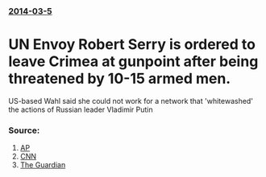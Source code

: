 ### [2014-03-5](/news/2014/03/5/index.md)

# UN Envoy Robert Serry is ordered to leave Crimea at gunpoint after being threatened by 10-15 armed men. 

US-based Wahl said she could not work for a network that &#x27;whitewashed&#x27; the actions of Russian leader Vladimir Putin


### Source:

1. [AP](http://abcnews.go.com/International/wireStory/envoy-threatened-kidnapped-crimea-22786386)
2. [CNN](http://edition.cnn.com/2014/03/05/world/europe/russia-news-anchor-resigns/)
3. [The Guardian](http://www.theguardian.com/world/2014/mar/06/russia-today-anchor-liz-wahl-resigns-on-air-ukraine)
